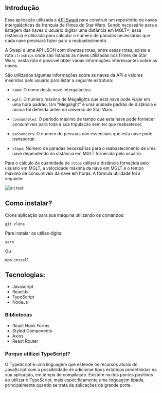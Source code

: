 ## Introdução

Essa aplicação utilizada a [API Swapi](https://swapi.dev/) para construir um repositório de naves intergalácticas da franquia de filmes de Star Wars. Sendo necessário para a listagem das naves o usuário digitar uma distância em MGLT\*, essa distância é utilizada para calcular o número de paradas necessárias que cada nave precisará fazer para o reabastecimento.

A Swapi é uma API JSON com diversas rotas, entre essas rotas, existe a rota `straships` onde são listadas as naves utilizadas nos filmes de Star Wars, nesta rota é possível obter várias informações interessantes sobre as naves.

São utilizados algumas informações sobre as naves da API e valores inseridos pelo usuário para listar a seguinte estrutura:

- `name`: O nome desta nave intergaláctica.

- `mglt`: O número máximo de Megalights que está nave pode viajar em uma hora padrão. Um "Megalight" é uma unidade padrão de distância e nunca foi definida antes no universo de Star Wars.

- `consumables`: O período máximo de tempo que esta nave pode fornecer consumíveis para toda a sua tripulação sem ter que reabastecer.

- `passengers`: O número de pessoas não essenciais que esta nave pode transportar.

- `stops`: Número de paradas necessárias para o reabastecimento de uma nave dependendo da distância em MGLT fornecida pelo usuário.

Para o cálculo da quantidade de `stops` utilizei a distância fornecida pelo usuário em MGLT, a velocidade máxima da nave em MGLT e o tempo máximo de consumíveis da nave em horas. A fórmula utilidade foi a seguinte:

![alt text](https://i.imgur.com/OdldnMb.png)

## Como instalar?

Clone aplicação para sua máquina utilizando os comandos:

```
git clone
```

Para instalar os utilize digite:

```
yarn
```

Ou

```
npm install
```

## Tecnologias:

- Javascript
- ReactJs
- TypeScript
- NodeJs

### Bibliotecas

- React Hook Forms
- Styled Components
- Axios
- React Router

### Porque utilizei TypeScript?

O TypeScript é uma linguagem que estende os recursos atuais do JavaScript com a possibilidade de adicionar tipos estáticos predefinidos na sua aplicação, em tempo de compilação. Existem muitos pontos positivos ao utilizar o TypeScript, mais especificamente uma linguagem tipada, principalmente quando se trata de aplicações de grande porte.
